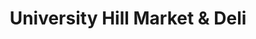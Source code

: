 ---
title: "University Hill Market & Deli"
url: /boulder/university-hill-market-and-deli/
shop: supermarket
---